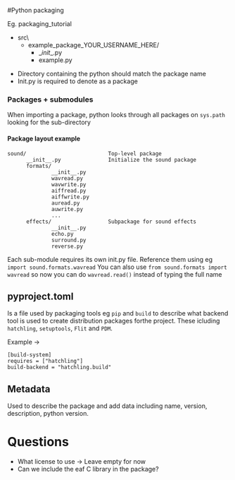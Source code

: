 #Python packaging

Eg. 
packaging_tutorial
* src\
   *  example_package_YOUR_USERNAME_HERE/
        * \__init__.py
        *  example.py
- Directory containing the python should match the package name
- Init.py is required to denote as a package


### Packages + submodules
When importing a package, python looks through all packages on `sys.path` looking for the sub-directory
#### Package layout example

```
sound/                          Top-level package
      __init__.py               Initialize the sound package
      formats/                  
              __init__.py
              wavread.py
              wavwrite.py
              aiffread.py
              aiffwrite.py
              auread.py
              auwrite.py
              ...
      effects/                  Subpackage for sound effects
              __init__.py
              echo.py
              surround.py
              reverse.py
```
Each sub-module requires its own init.py file. Reference them using 
eg `import sound.formats.wavread`
You can also use `from sound.formats import wavread` so now you can do `wavread.read()` instead of typing the full name

## pyproject.toml
Is a file used by packaging tools eg `pip` and `build` to describe what backend tool is used to create distribution packages forthe project. These icluding `hatchling`, `setuptools`, `Flit` and `PDM`.

Example ->
```
[build-system]
requires = ["hatchling"]
build-backend = "hatchling.build"
```
## Metadata
Used to describe the package and add data including name, version, description, python version.


# Questions
* What license to use -> Leave empty for now
* Can we include the eaf C library in the package? 